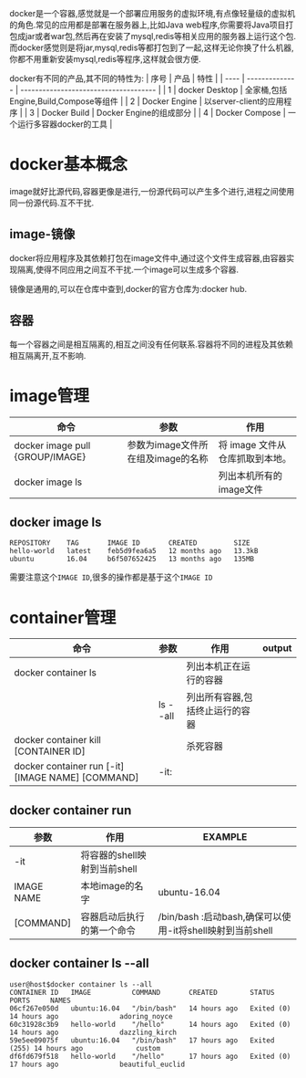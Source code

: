 docker是一个容器,感觉就是一个部署应用服务的虚拟环境,有点像轻量级的虚拟机的角色.常见的应用都是部署在服务器上,比如Java web程序,你需要将Java项目打包成jar或者war包,然后再在安装了mysql,redis等相关应用的服务器上运行这个包.而docker感觉则是将jar,mysql,redis等都打包到了一起,这样无论你换了什么机器,你都不用重新安装mysql,redis等程序,这样就会很方便.

docker有不同的产品,其不同的特性为:
| 序号 | 产品           | 特性                                  |
| ---- | -------------- | ------------------------------------- |
| 1    | docker Desktop | 全家桶,包括Engine,Build,Compose等组件 |
| 2    | Docker Engine  | 以server-client的应用程序             |
| 3    | Docker Build   | Docker Engine的组成部分               |
| 4    | Docker Compose | 一个运行多容器docker的工具            |

# docker基本概念
image就好比源代码,容器更像是进行,一份源代码可以产生多个进行,进程之间使用同一份源代码.互不干扰.

## image-镜像
docker将应用程序及其依赖打包在image文件中,通过这个文件生成容器,由容器实现隔离,使得不同应用之间互不干扰.一个image可以生成多个容器.

镜像是通用的,可以在仓库中查到,docker的官方仓库为:docker hub.


## 容器
每一个容器之间是相互隔离的,相互之间没有任何联系.容器将不同的进程及其依赖相互隔离开,互不影响.

# image管理
| 命令                            | 参数                               | 作用                            |
| ------------------------------- | -----------------|----------------- |
| docker image pull {GROUP/IMAGE} | 参数为image文件所在组及image的名称 | 将 image 文件从仓库抓取到本地。 |
| docker image ls                 |                                    | 列出本机所有的image文件         |

## docker image ls
```
REPOSITORY    TAG       IMAGE ID       CREATED         SIZE
hello-world   latest    feb5d9fea6a5   12 months ago   13.3kB
ubuntu        16.04     b6f507652425   13 months ago   135MB
```

需要注意这个`IMAGE ID`,很多的操作都是基于这个`IMAGE ID`


# container管理
| 命令                                              | 参数     | 作用                            | output |
| ------------------------------------------------- | -------- | ------------------------------- | ------ |
| docker container ls                               |          | 列出本机正在运行的容器          |        |
|                                                   | ls --all | 列出所有容器,包括终止运行的容器 |        |
| docker container kill [CONTAINER ID]              |          | 杀死容器                        |
| docker container run [-it] [IMAGE NAME] [COMMAND] | -it:     |

## docker container run
| 参数       | 作用                         | EXAMPLE                                                   |
| ---------- | ---------------------------- | --------------------------------------------------------- |
| -it        | 将容器的shell映射到当前shell |
| IMAGE NAME | 本地image的名字              | ubuntu-16.04                                              |
| [COMMAND]  | 容器启动后执行的第一个命令   | /bin/bash :启动bash,确保可以使用-it将shell映射到当前shell |
## docker container ls --all
```
user@host$docker container ls --all
CONTAINER ID   IMAGE          COMMAND       CREATED        STATUS                      PORTS     NAMES
06cf267e050d   ubuntu:16.04   "/bin/bash"   14 hours ago   Exited (0) 14 hours ago               adoring_noyce
60c31928c3b9   hello-world    "/hello"      14 hours ago   Exited (0) 14 hours ago               dazzling_kirch
59e5ee09075f   ubuntu:16.04   "/bin/bash"   17 hours ago   Exited (255) 14 hours ago             custom
df6fd679f518   hello-world    "/hello"      17 hours ago   Exited (0) 17 hours ago               beautiful_euclid
```